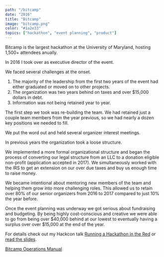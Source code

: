 ```yaml
---
path: "/bitcamp"
date: "2016"
title: "Bitcamp"
image: "bitcamp.png"
color: "#1a2e33"
topics: ["hackathon", "event planning", "product"]
---
```

Bitcamp is the largest hackathon at the University of Maryland, hosting 1,500+ attendees anually. 

In 2016 I took over as executive director of the event.

We faced several challenges at the onset.

1. The majority of the leadership from the first two years of the event had either graduated or moved on to other projects.
2. The organization was two years behind on taxes and over $15,000 dollars in debt.
3. Information was not being retained year to year.

The first step we took was re-building the team. We had retained just a couple team members from the year previous, so we had nearly a dozen key positions we needed to fill.

We put the word out and held several organizer interest meetings.

In previous years the organization took a loose structure.

We implemented a more formal organizational structure and began the process of converting our legal structure from an LLC to a donation eligible non-profit (application accepted in 2017). We simultaneously worked with the IRS to get an extension on our over due taxes and buy us enough time to raise money.

We became intentional about mentoring new members of the team and helping them grow into more challenging roles. This allowed us to retain over 80% of our senior organizers from 2016 to 2017 compared to just 10% the year before.

Once the event planning was underway we got serious about fundraising and budgeting. By being highly cost-conscious and creative we were able to go from being over $40,000 behind at our lowest to eventually having a surplus over over $15,000 at the end of the year.

For details check out my Hackcon talk [Running a Hackathon in the Red](https://www.youtube.com/watch?v=IRK3KmhE_go) or [read the slides](http://slides.com/anthonycastrio/red#/).

[Bitcamp Operations Manual](https://docs.google.com/document/d/1z9iQgv2LPZKQVWWE-FGbt5mcpAw93x-d0C-s_gF5Vu8/edit?usp=sharing)
